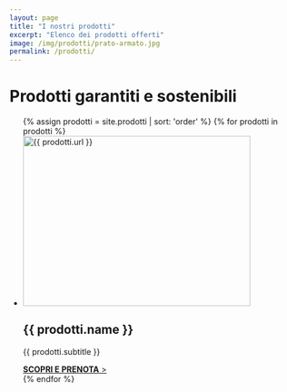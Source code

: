 ```yaml
---
layout: page
title: "I nostri prodotti"
excerpt: "Elenco dei prodotti offerti"
image: /img/prodotti/prato-armato.jpg
permalink: /prodotti/
---
```

# Prodotti garantiti e sostenibili

<div class="list-collection">
<ul>
  {% assign prodotti = site.prodotti | sort: 'order' %}
  {% for prodotti in prodotti %}
		<li>
      <img src="{% include relative-src.html src=prodotti.image_path %}" width="400" height="300" alt="{{ prodotti.url }}">
      <div>
      <h2 class="h3">{{ prodotti.name }}</h2>
      <p>{{ prodotti.subtitle }}</p>
			<a href="{{ site.baseurl }}{{ prodotti.url }}" title="{{ prodotti.url }}"><strong>SCOPRI E PRENOTA</strong> &gt;</a>
      </div>
    </li>
	{% endfor %}
</ul>
</div>

